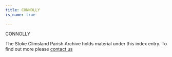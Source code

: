 ```yaml
---
title: CONNOLLY
is_name: true

---
```


CONNOLLY


The Stoke Climsland Parish Archive holds material under this index entry. To find out more please [contact us](/contact/)
